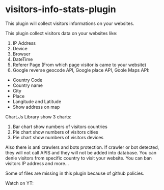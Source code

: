 # visitors-info-stats-plugin
This plugin will collect visitors informations on your websites. 

This plugin collect visitors data on your websites like:
1. IP Address
2. Device
3. Browser
4. DateTime
5. Referer Page (From which page visitor is came to your website)
6. Google reverse geocode API, Google place API, Goole Maps API:
  - Country Code
  - Country name
  - City
  - Place
  - Langitude and Latitude 
  - Show address on map

Chart.Js Library show 3 charts:
1. Bar chart show numbers of visitors countries
2. Pie chart show numbers of visitors cities
3. Pie chart show numbers of visitors devices

Also there is anti crawlers and bots protection. If crawler or bot detected, they will not call APIS and they will not be added into database.
You can denie visitors from specific country to visit your website.
You can ban visitors IP address
and more...

Some of files are missing in this plugin because of github policies.

Watch on YT: 
